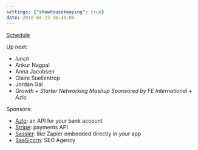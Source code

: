 ```yaml
---
settings: {"showHousekeeping": true}
date: 2018-04-23 16:46:06
---
```


[Schedule](http://www.microconf.com/growth/schedule/)

Up next:

* _lunch_
* Ankur Nagpal
* Anna Jacobsen
* Claire Suellentrop
* Jordan Gal
* _Growth + Starter Networking Mashup Sponsored by FE International + Azlo_

Sponsors:

* [Azlo](https://www.azlo.com/tech/): an API for your bank account
* [Stripe](https://stripe.com): payments API
* [Sassler](https://www.saasler.com/): like Zapier embedded directly in your app
* [SaaSicorn](https://saasicorn.com/): SEO Agency
